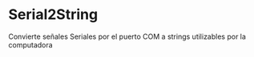 # Serial2String
Convierte señales Seriales por el puerto COM a strings utilizables por la computadora
